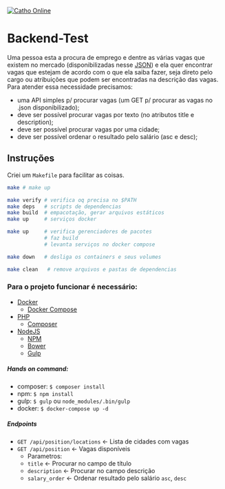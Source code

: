 
[![Catho Online](http://static.catho.com.br/svg/site/logoCathoB2c.svg)](http://www.catho.com.br)

# Backend-Test
Uma pessoa esta a procura de emprego e dentre as várias vagas que existem no mercado (disponibilizadas nesse [JSON](data/vagas.json)) e ela quer encontrar vagas que estejam de acordo com o que ela saiba fazer, seja direto pelo cargo ou atribuições que podem ser encontradas na descrição das vagas. Para atender essa necessidade precisamos:

- uma API simples p/ procurar vagas (um GET p/ procurar as vagas no .json disponibilizado);
- deve ser possível procurar vagas por texto (no atributos title e description);
- deve ser possível procurar vagas por uma cidade;
- deve ser possível ordenar o resultado pelo salário (asc e desc);

## Instruções
Criei um `Makefile` para facilitar as coisas.
```sh
make # make up

make verify # verifica oq precisa no $PATH
make deps   # scripts de dependencias
make build  # empacotação, gerar arquivos estáticos
make up     # serviços docker

make up     # verifica gerenciadores de pacotes
            # faz build
            # levanta serviços no docker compose

make down   # desliga os containers e seus volumes

make clean   # remove arquivos e pastas de dependencias
```

### Para o projeto funcionar é necessário:
* [Docker](https://www.docker.com/)
    * [Docker Compose](https://docs.docker.com/compose/)
* [PHP](http://php.net/)
    * [Composer](https://getcomposer.org/)
* [NodeJS](https://nodejs.org/)
    * [NPM](https://www.npmjs.com/)
    * [Bower](https://bower.io/)
    * [Gulp](http://gulpjs.com/)

##### Hands on command:
* composer: `$ composer install`
* npm: `$ npm install`
* gulp: `$ gulp` ou `node_modules/.bin/gulp`
* docker: `$ docker-compose up -d`

##### Endpoints
* `GET /api/position/locations` <- Lista de cidades com vagas
* `GET /api/position` <- Vagas disponíveis
    * Parametros:
    * `title` <- Procurar no campo de título
    * `description` <- Procurar no campo descrição
    * `salary_order` <- Ordenar resultado pelo salário `asc`, `desc`
